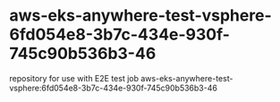 # aws-eks-anywhere-test-vsphere-6fd054e8-3b7c-434e-930f-745c90b536b3-46
repository for use with E2E test job aws-eks-anywhere-test-vsphere:6fd054e8-3b7c-434e-930f-745c90b536b3-46
